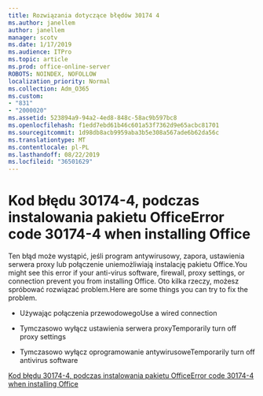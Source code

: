 ```yaml
---
title: Rozwiązania dotyczące błędów 30174 4
ms.author: janellem
author: janellem
manager: scotv
ms.date: 1/17/2019
ms.audience: ITPro
ms.topic: article
ms.prod: office-online-server
ROBOTS: NOINDEX, NOFOLLOW
localization_priority: Normal
ms.collection: Adm_O365
ms.custom:
- "831"
- "2000020"
ms.assetid: 523894a9-94a2-4ed8-848c-58ac9b597bc8
ms.openlocfilehash: f1edd7ebd61b46c601a53f7362d9e65acbc81701
ms.sourcegitcommit: 1d98db8acb9959aba3b5e308a567ade6b62da56c
ms.translationtype: MT
ms.contentlocale: pl-PL
ms.lasthandoff: 08/22/2019
ms.locfileid: "36501629"
---
```

# <a name="error-code-30174-4-when-installing-office"></a><span data-ttu-id="7c9c0-102">Kod błędu 30174-4, podczas instalowania pakietu Office</span><span class="sxs-lookup"><span data-stu-id="7c9c0-102">Error code 30174-4 when installing Office</span></span>

<span data-ttu-id="7c9c0-103">Ten błąd może wystąpić, jeśli program antywirusowy, zapora, ustawienia serwera proxy lub połączenie uniemożliwiają instalację pakietu Office.</span><span class="sxs-lookup"><span data-stu-id="7c9c0-103">You might see this error if your anti-virus software, firewall, proxy settings, or connection prevent you from installing Office.</span></span> <span data-ttu-id="7c9c0-104">Oto kilka rzeczy, możesz spróbować rozwiązać problem.</span><span class="sxs-lookup"><span data-stu-id="7c9c0-104">Here are some things you can try to fix the problem.</span></span>
  
- <span data-ttu-id="7c9c0-105">Używając połączenia przewodowego</span><span class="sxs-lookup"><span data-stu-id="7c9c0-105">Use a wired connection</span></span>

- <span data-ttu-id="7c9c0-106">Tymczasowo wyłącz ustawienia serwera proxy</span><span class="sxs-lookup"><span data-stu-id="7c9c0-106">Temporarily turn off proxy settings</span></span>

- <span data-ttu-id="7c9c0-107">Tymczasowo wyłącz oprogramowanie antywirusowe</span><span class="sxs-lookup"><span data-stu-id="7c9c0-107">Temporarily turn off antivirus software</span></span>

[<span data-ttu-id="7c9c0-108">Kod błędu 30174-4, podczas instalowania pakietu Office</span><span class="sxs-lookup"><span data-stu-id="7c9c0-108">Error code 30174-4 when installing Office</span></span>](https://support.office.com/article/5d5551db-266f-47b3-93fc-d51c2e8f4c0b?wt.mc_id=Alchemy_ClientDIA)
  